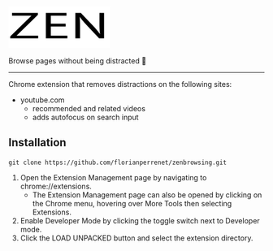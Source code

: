 <img src="logo.png" width="200">

Browse pages without being distracted :slightly_smiling_face:

---

Chrome extension that removes distractions on the following sites:
- youtube.com
	- recommended and related videos
	- adds autofocus on search input

## Installation
```
git clone https://github.com/florianperrenet/zenbrowsing.git
```

1. Open the Extension Management page by navigating to chrome://extensions.
   - The Extension Management page can also be opened by clicking on the Chrome menu, hovering over More Tools then selecting Extensions.
2. Enable Developer Mode by clicking the toggle switch next to Developer mode.
3. Click the LOAD UNPACKED button and select the extension directory.
